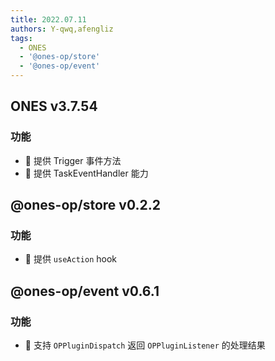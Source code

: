 ```yaml
---
title: 2022.07.11
authors: Y-qwq,afengliz
tags:
  - ONES
  - '@ones-op/store'
  - '@ones-op/event'
---
```


## ONES v3.7.54

### 功能

- 🌟 提供 Trigger 事件方法
- 🌟 提供 TaskEventHandler 能力
## @ones-op/store v0.2.2

### 功能

- 🌟 提供 `useAction` hook

## @ones-op/event v0.6.1

### 功能

- 🌟 支持 `OPPluginDispatch` 返回 `OPPluginListener` 的处理结果
